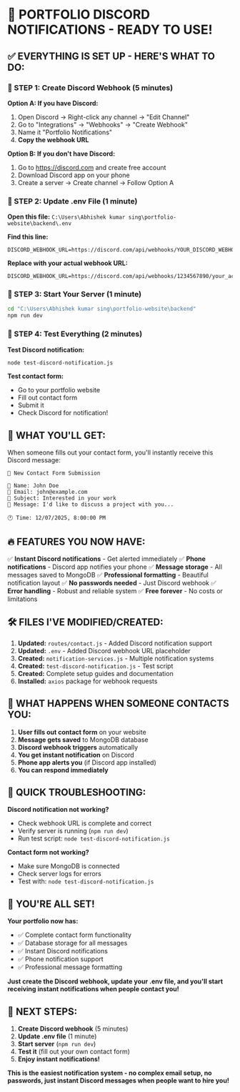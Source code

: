 # 🎉 PORTFOLIO DISCORD NOTIFICATIONS - READY TO USE!

## ✅ EVERYTHING IS SET UP - HERE'S WHAT TO DO:

### 🚀 STEP 1: Create Discord Webhook (5 minutes)

**Option A: If you have Discord:**
1. Open Discord → Right-click any channel → "Edit Channel"
2. Go to "Integrations" → "Webhooks" → "Create Webhook"
3. Name it "Portfolio Notifications"
4. **Copy the webhook URL**

**Option B: If you don't have Discord:**
1. Go to https://discord.com and create free account
2. Download Discord app on your phone
3. Create a server → Create channel → Follow Option A

### 🔧 STEP 2: Update .env File (1 minute)

**Open this file:** `C:\Users\Abhishek kumar sing\portfolio-website\backend\.env`

**Find this line:**
```
DISCORD_WEBHOOK_URL=https://discord.com/api/webhooks/YOUR_DISCORD_WEBHOOK_URL_HERE
```

**Replace with your actual webhook URL:**
```
DISCORD_WEBHOOK_URL=https://discord.com/api/webhooks/1234567890/your_actual_webhook_url_here
```

### 🚀 STEP 3: Start Your Server (1 minute)

```bash
cd "C:\Users\Abhishek kumar sing\portfolio-website\backend"
npm run dev
```

### 🧪 STEP 4: Test Everything (2 minutes)

**Test Discord notification:**
```bash
node test-discord-notification.js
```

**Test contact form:**
- Go to your portfolio website
- Fill out contact form
- Submit it
- Check Discord for notification!

## 📱 WHAT YOU'LL GET:

When someone fills out your contact form, you'll instantly receive this Discord message:

```
📧 New Contact Form Submission

👤 Name: John Doe
📧 Email: john@example.com
📝 Subject: Interested in your work
💬 Message: I'd like to discuss a project with you...

🕐 Time: 12/07/2025, 8:00:00 PM
```

## 🔥 FEATURES YOU NOW HAVE:

✅ **Instant Discord notifications** - Get alerted immediately
✅ **Phone notifications** - Discord app notifies your phone
✅ **Message storage** - All messages saved to MongoDB
✅ **Professional formatting** - Beautiful notification layout
✅ **No passwords needed** - Just Discord webhook
✅ **Error handling** - Robust and reliable system
✅ **Free forever** - No costs or limitations

## 🛠️ FILES I'VE MODIFIED/CREATED:

1. **Updated:** `routes/contact.js` - Added Discord notification support
2. **Updated:** `.env` - Added Discord webhook URL placeholder
3. **Created:** `notification-services.js` - Multiple notification systems
4. **Created:** `test-discord-notification.js` - Test script
5. **Created:** Complete setup guides and documentation
6. **Installed:** `axios` package for webhook requests

## 🎯 WHAT HAPPENS WHEN SOMEONE CONTACTS YOU:

1. **User fills out contact form** on your website
2. **Message gets saved** to MongoDB database
3. **Discord webhook triggers** automatically
4. **You get instant notification** on Discord
5. **Phone app alerts you** (if Discord app installed)
6. **You can respond immediately**

## 🔧 QUICK TROUBLESHOOTING:

**Discord notification not working?**
- Check webhook URL is complete and correct
- Verify server is running (`npm run dev`)
- Run test script: `node test-discord-notification.js`

**Contact form not working?**
- Make sure MongoDB is connected
- Check server logs for errors
- Test with: `node test-discord-notification.js`

## 🎉 YOU'RE ALL SET!

**Your portfolio now has:**
- ✅ Complete contact form functionality
- ✅ Database storage for all messages
- ✅ Instant Discord notifications
- ✅ Phone notification support
- ✅ Professional message formatting

**Just create the Discord webhook, update your .env file, and you'll start receiving instant notifications when people contact you!**

## 🚀 NEXT STEPS:

1. **Create Discord webhook** (5 minutes)
2. **Update .env file** (1 minute) 
3. **Start server** (`npm run dev`)
4. **Test it** (fill out your own contact form)
5. **Enjoy instant notifications!**

**This is the easiest notification system - no complex email setup, no passwords, just instant Discord messages when people want to hire you!**
